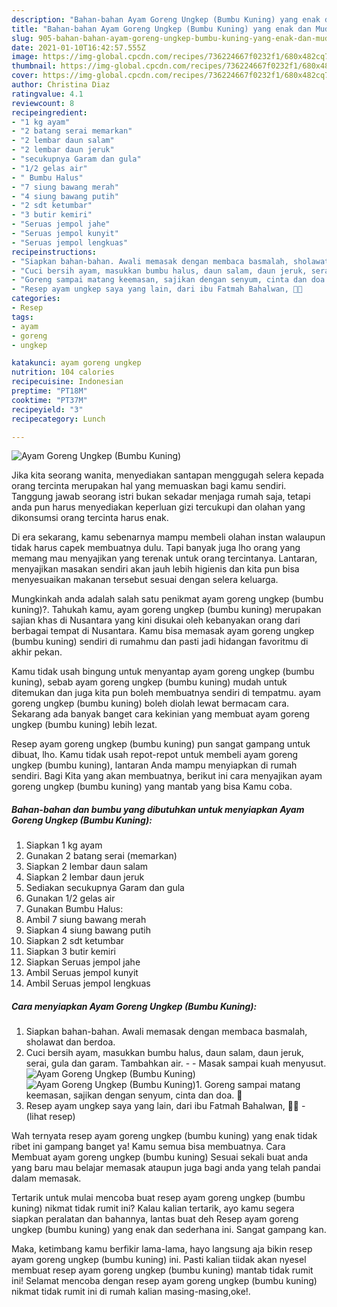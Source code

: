 ```yaml
---
description: "Bahan-bahan Ayam Goreng Ungkep (Bumbu Kuning) yang enak dan Mudah Dibuat"
title: "Bahan-bahan Ayam Goreng Ungkep (Bumbu Kuning) yang enak dan Mudah Dibuat"
slug: 905-bahan-bahan-ayam-goreng-ungkep-bumbu-kuning-yang-enak-dan-mudah-dibuat
date: 2021-01-10T16:42:57.555Z
image: https://img-global.cpcdn.com/recipes/736224667f0232f1/680x482cq70/ayam-goreng-ungkep-bumbu-kuning-foto-resep-utama.jpg
thumbnail: https://img-global.cpcdn.com/recipes/736224667f0232f1/680x482cq70/ayam-goreng-ungkep-bumbu-kuning-foto-resep-utama.jpg
cover: https://img-global.cpcdn.com/recipes/736224667f0232f1/680x482cq70/ayam-goreng-ungkep-bumbu-kuning-foto-resep-utama.jpg
author: Christina Diaz
ratingvalue: 4.1
reviewcount: 8
recipeingredient:
- "1 kg ayam"
- "2 batang serai memarkan"
- "2 lembar daun salam"
- "2 lembar daun jeruk"
- "secukupnya Garam dan gula"
- "1/2 gelas air"
- " Bumbu Halus"
- "7 siung bawang merah"
- "4 siung bawang putih"
- "2 sdt ketumbar"
- "3 butir kemiri"
- "Seruas jempol jahe"
- "Seruas jempol kunyit"
- "Seruas jempol lengkuas"
recipeinstructions:
- "Siapkan bahan-bahan. Awali memasak dengan membaca basmalah, sholawat dan berdoa."
- "Cuci bersih ayam, masukkan bumbu halus, daun salam, daun jeruk, serai, gula dan garam. Tambahkan air.   Masak sampai kuah menyusut."
- "Goreng sampai matang keemasan, sajikan dengan senyum, cinta dan doa. 🖤"
- "Resep ayam ungkep saya yang lain, dari ibu Fatmah Bahalwan, 🖤🥰           (lihat resep)"
categories:
- Resep
tags:
- ayam
- goreng
- ungkep

katakunci: ayam goreng ungkep 
nutrition: 104 calories
recipecuisine: Indonesian
preptime: "PT18M"
cooktime: "PT37M"
recipeyield: "3"
recipecategory: Lunch

---
```



![Ayam Goreng Ungkep (Bumbu Kuning)](https://img-global.cpcdn.com/recipes/736224667f0232f1/680x482cq70/ayam-goreng-ungkep-bumbu-kuning-foto-resep-utama.jpg)

Jika kita seorang wanita, menyediakan santapan menggugah selera kepada orang tercinta merupakan hal yang memuaskan bagi kamu sendiri. Tanggung jawab seorang istri bukan sekadar menjaga rumah saja, tetapi anda pun harus menyediakan keperluan gizi tercukupi dan olahan yang dikonsumsi orang tercinta harus enak.

Di era  sekarang, kamu sebenarnya mampu membeli olahan instan walaupun tidak harus capek membuatnya dulu. Tapi banyak juga lho orang yang memang mau menyajikan yang terenak untuk orang tercintanya. Lantaran, menyajikan masakan sendiri akan jauh lebih higienis dan kita pun bisa menyesuaikan makanan tersebut sesuai dengan selera keluarga. 



Mungkinkah anda adalah salah satu penikmat ayam goreng ungkep (bumbu kuning)?. Tahukah kamu, ayam goreng ungkep (bumbu kuning) merupakan sajian khas di Nusantara yang kini disukai oleh kebanyakan orang dari berbagai tempat di Nusantara. Kamu bisa memasak ayam goreng ungkep (bumbu kuning) sendiri di rumahmu dan pasti jadi hidangan favoritmu di akhir pekan.

Kamu tidak usah bingung untuk menyantap ayam goreng ungkep (bumbu kuning), sebab ayam goreng ungkep (bumbu kuning) mudah untuk ditemukan dan juga kita pun boleh membuatnya sendiri di tempatmu. ayam goreng ungkep (bumbu kuning) boleh diolah lewat bermacam cara. Sekarang ada banyak banget cara kekinian yang membuat ayam goreng ungkep (bumbu kuning) lebih lezat.

Resep ayam goreng ungkep (bumbu kuning) pun sangat gampang untuk dibuat, lho. Kamu tidak usah repot-repot untuk membeli ayam goreng ungkep (bumbu kuning), lantaran Anda mampu menyiapkan di rumah sendiri. Bagi Kita yang akan membuatnya, berikut ini cara menyajikan ayam goreng ungkep (bumbu kuning) yang mantab yang bisa Kamu coba.

<!--inarticleads1-->

##### Bahan-bahan dan bumbu yang dibutuhkan untuk menyiapkan Ayam Goreng Ungkep (Bumbu Kuning):

1. Siapkan 1 kg ayam
1. Gunakan 2 batang serai (memarkan)
1. Siapkan 2 lembar daun salam
1. Siapkan 2 lembar daun jeruk
1. Sediakan secukupnya Garam dan gula
1. Gunakan 1/2 gelas air
1. Gunakan  Bumbu Halus:
1. Ambil 7 siung bawang merah
1. Siapkan 4 siung bawang putih
1. Siapkan 2 sdt ketumbar
1. Siapkan 3 butir kemiri
1. Siapkan Seruas jempol jahe
1. Ambil Seruas jempol kunyit
1. Ambil Seruas jempol lengkuas




<!--inarticleads2-->

##### Cara menyiapkan Ayam Goreng Ungkep (Bumbu Kuning):

1. Siapkan bahan-bahan. Awali memasak dengan membaca basmalah, sholawat dan berdoa.
1. Cuci bersih ayam, masukkan bumbu halus, daun salam, daun jeruk, serai, gula dan garam. Tambahkan air.  -  - Masak sampai kuah menyusut.
<img src="https://img-global.cpcdn.com/steps/ab0e3968840e2a56/160x128cq70/ayam-goreng-ungkep-bumbu-kuning-langkah-memasak-2-foto.jpg" alt="Ayam Goreng Ungkep (Bumbu Kuning)"><img src="https://img-global.cpcdn.com/steps/55aca5761bfdd6c8/160x128cq70/ayam-goreng-ungkep-bumbu-kuning-langkah-memasak-2-foto.jpg" alt="Ayam Goreng Ungkep (Bumbu Kuning)">1. Goreng sampai matang keemasan, sajikan dengan senyum, cinta dan doa. 🖤
1. Resep ayam ungkep saya yang lain, dari ibu Fatmah Bahalwan, 🖤🥰 -           (lihat resep)




Wah ternyata resep ayam goreng ungkep (bumbu kuning) yang enak tidak ribet ini gampang banget ya! Kamu semua bisa membuatnya. Cara Membuat ayam goreng ungkep (bumbu kuning) Sesuai sekali buat anda yang baru mau belajar memasak ataupun juga bagi anda yang telah pandai dalam memasak.

Tertarik untuk mulai mencoba buat resep ayam goreng ungkep (bumbu kuning) nikmat tidak rumit ini? Kalau kalian tertarik, ayo kamu segera siapkan peralatan dan bahannya, lantas buat deh Resep ayam goreng ungkep (bumbu kuning) yang enak dan sederhana ini. Sangat gampang kan. 

Maka, ketimbang kamu berfikir lama-lama, hayo langsung aja bikin resep ayam goreng ungkep (bumbu kuning) ini. Pasti kalian tiidak akan nyesel membuat resep ayam goreng ungkep (bumbu kuning) mantab tidak rumit ini! Selamat mencoba dengan resep ayam goreng ungkep (bumbu kuning) nikmat tidak rumit ini di rumah kalian masing-masing,oke!.

